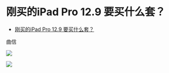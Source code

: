 # 刚买的iPad Pro 12.9 要买什么套？

- [刚买的iPad Pro 12.9 要买什么套？](https://www.zhihu.com/question/409663831/answer/1741061225)
  

曲信

![](https://pic3.zhimg.com/80/v2-84dd7a27e2636baa2bbf57e052f91f53_1440w.jpg?source=c8b7c179)

![](https://pic1.zhimg.com/80/v2-45fa5081373bec5a39d018f8b53315d3_1440w.jpg?source=c8b7c179)